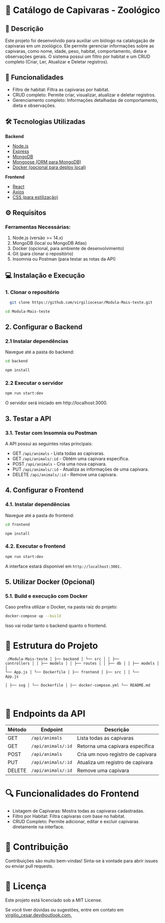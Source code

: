 # 🦫 Catálogo de Capivaras - Zoológico

## 📜 Descrição
Este projeto foi desenvolvido para auxiliar um biólogo na catalogação de capivaras em um zoológico. Ele permite gerenciar informações sobre as capivaras, como nome, idade, peso, habitat, comportamento, dieta e observações gerais. O sistema possui um filtro por habitat e um CRUD completo (Criar, Ler, Atualizar e Deletar registros).
## 🚀 Funcionalidades
- Filtro de habitat: Filtra as capivaras por habitat.
- CRUD completo: Permite criar, visualizar, atualizar e deletar registros.
- Gerenciamento completo: Informações detalhadas de comportamento, dieta e observações.

## 🛠 Tecnologias Utilizadas
<strong> Backend </strong>
   <ul>
     <li><a href="https://nodejs.org/">Node.js</a></li>
     <li><a href="https://expressjs.com/pt-br/">Express</a></li>
     <li><a href="https://www.mongodb.com/pt-br?msockid=3c27632a75dc682b1d74778a74cd6924">MongoDB</a></li>
     <li><a href="https://mongoosejs.com/">Mongoose (ORM para MongoDB)</a></li>
     <li><a href="https://www.docker.com/">Docker (opcional para deploy local)</a></li>
   </ul>
   <strong> Frontend </strong>
   <ul>
     <li><a href="https://pt-br.legacy.reactjs.org/">React</a></li>
     <li><a href="https://axios-http.com/">Axios</a></li>
     <li><a href="https://www.w3schools.com/Css/">CSS (para estilização)</a></li>
   </ul>

## ⚙️ Requisitos
### Ferramentas Necessárias:

1. Node.js (versão >= 14.x)
2. MongoDB (local ou MongoDB Atlas)
3. Docker (opcional, para ambiente de desenvolvimento)
4. Git (para clonar o repositório)
5. Insomnia ou Postman (para testar as rotas da API)

## 💻 Instalação e Execução

### 1. Clonar o repositório

```bash
  git clone https://github.com/virgiliocesar/Modula-Mais-teste.git
```
```bash
cd Modula-Mais-teste
```
## 2. Configurar o Backend

### 2.1 Instalar dependências
Navegue até a pasta do backend:
```bash
cd backend
```
```bash
npm install
```
### 2.2 Executar o servidor
```bash
npm run start:dev
```
O servidor será iniciado em http://localhost:3000.

## 3. Testar a API
### 3.1. Testar com Insomnia ou Postman
A API possui as seguintes rotas principais:
- GET <code>/api/animals</code> - Lista todas as capivaras.
- GET <code>/api/animals/:id</code> - Obtém uma capivara específica.
- POST <code>/api/animals</code> - Cria uma nova capivara.  
- PUT <code>/api/animals/:id</code> - Atualiza as informações de uma capivara.
- DELETE <code>/api/animals/:id</code> - Remove uma capivara.

## 4. Configurar o Frontend
### 4.1. Instalar dependências
Navegue até a pasta do frontend:

```bash
cd frontend
```
```bash
npm install
```
### 4.2. Executar o frontend
```bash
npm run start:dev
```
A interface estará disponível em <code>http://localhost:3001.</code>

## 5. Utilizar Docker (Opcional)
### 5.1. Build e execução com Docker
Caso prefira utilizar o Docker, na pasta raiz do projeto:
```bash
docker-compose up --build
```
Isso vai rodar tanto o backend quanto o frontend.

# 📂 Estrutura do Projeto
<prev><code>
/Modula-Mais-teste
│
├── backend
│   └── src
│   │    ├── controllers
│   │    ├── models
│   │    ├── routes
│   │    ├── db
│   │    ├── models
│   │    └── App.js
│   └── Dockerfile
│
├── frontend
│   ├── src
│   │   └── App.js  
│   ├── svg
│   └── Dockerfile
│
├── docker-compose.yml
└── README.md

</code></prev>

# 📡 Endpoints da API
   <table>
        <thead>
            <tr>
                <th>Método</th>
                <th>Endpoint</th>
                <th>Descrição</th>
            </tr>
        </thead>
        <tbody>
            <tr>
                <td>GET</td>
                <td><code>/api/animals</code></td>
                <td>Lista todas as capivaras</td>
            </tr>
            <tr>
                <td>GET</td>
                <td><code>/api/animals/:id</code></td>
                <td>Retorna uma capivara específica</td>
            </tr>
            <tr>
                <td>POST</td>
                <td><code>/api/animals</code></td>
                <td>Cria um novo registro de capivara</td>
            </tr>
            <tr>
                <td>PUT</td>
                <td><code>/api/animals/:id</code></td>
                <td>Atualiza um registro de capivara</td>
            </tr>
            <tr>
                <td>DELETE</td>
                <td><code>/api/animals/:id</code></td>
                <td>Remove uma capivara</td>
            </tr>
        </tbody>
    </table>
    
# 🔍 Funcionalidades do Frontend

- Listagem de Capivaras: Mostra todas as capivaras cadastradas.
- Filtro por Habitat: Filtra capivaras com base no habitat.
- CRUD Completo: Permite adicionar, editar e excluir capivaras diretamente na interface.

# 🤝 Contribuição
Contribuições são muito bem-vindas! Sinta-se à vontade para abrir issues ou enviar pull requests.

# 📝 Licença
Este projeto está licenciado sob a MIT License.

<p>Se você tiver dúvidas ou sugestões, entre em contato em <a href="mailto:virgilio_cesar.dev@outlook.com">virgilio_cesar.dev@outlook.com.</p>









